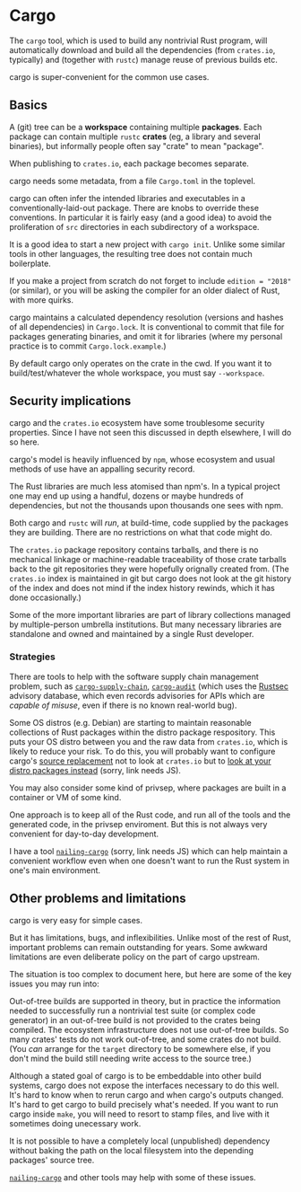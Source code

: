 Cargo
=====

[comment]: # ( Copyright 2021 Ian Jackson and contributors  )
[comment]: # ( SPDX-License-Identifier: MIT                 )
[comment]: # ( There is NO WARRANTY.                        )

The `cargo` tool,
which is used to build any nontrivial Rust program,
will automatically download and build all the dependencies
(from `crates.io`, typically)
and (together with `rustc`) manage reuse of previous builds etc.

cargo is super-convenient for the common use cases.


Basics
------

A (git) tree can be a **workspace** containing
multiple **packages**.
Each package can contain multiple `rustc` **crates**
(eg, a library and several binaries),
but informally people often say "crate" to mean "package".

When publishing to `crates.io`, each package becomes separate.

cargo needs some metadata,
from a file `Cargo.toml` in the toplevel.

cargo can often infer the intended libraries and executables
in a conventionally-laid-out package.
There are knobs to override these conventions.
In particular it is fairly easy (and a good idea)
to avoid the proliferation
of `src` directories in each subdirectory of a workspace.

It is a good idea to start a new project with `cargo init`.
Unlike some similar tools in other languages,
the resulting tree does not contain much boilerplate.

If you make a project from scratch do not forget to include
`edition = "2018"` (or similar),
or you will be asking the compiler for an older dialect of Rust,
with more quirks.

cargo maintains a calculated dependency resolution
(versions and hashes of all dependencies)
in `Cargo.lock`.
It is conventional to commit that file
for packages generating binaries,
and omit it for libraries
(where my personal practice is to commit `Cargo.lock.example`.)

By default cargo only operates on the crate in the cwd.
If you want it to build/test/whatever the whole workspace,
you must say `--workspace`.


Security implications
---------------------

cargo and the `crates.io` ecosystem
have some troublesome security properties.
Since I have not seen this discussed in depth elsewhere,
I will do so here.

cargo's model is heavily influenced by `npm`,
whose ecosystem and usual methods of use
have an appalling security record.

The Rust libraries are much less atomised than npm's.
In a typical project one may end up using
a handful, dozens or maybe hundreds of dependencies,
but not the thousands upon thousands one sees with npm.

Both cargo and `rustc`
will *run*, at build-time,
code supplied by the packages they are building.
There are no restrictions on what that code might do.

The `crates.io` package repository contains tarballs,
and there is no mechanical linkage or machine-readable traceability
of those crate tarballs
back to the git repositories they were hopefully orignally created from.
(The `crates.io` index is maintained in git but
cargo does not look at
the git history of the index
and does not mind if the index history rewinds,
which it has done occasionally.)

Some of the more important libraries are part of library collections
managed by multiple-person umbrella institutions.
But many necessary libraries are standalone
and owned and maintained by a single Rust developer.

### Strategies


There are tools to help with the
software supply chain management problem,
such as
[`cargo-supply-chain`](https://crates.io/crates/cargo-supply-chain),
[`cargo-audit`](https://crates.io/crates/cargo-audit)
(which uses the
[Rustsec](https://rustsec.org/)
advisory database,
which even records advisories for 
APIs which are *capable of misuse*,
even if there is no known real-world bug).

Some OS distros (e.g. Debian) are starting to maintain
reasonable collections of Rust packages
within the distro package respository.
This puts your OS distro between you
and the raw data from `crates.io`,
which is likely to reduce your risk.
To do this,
you will probably want to configure cargo's
[source replacement](https://doc.rust-lang.org/cargo/reference/source-replacement.html)
not to
look at `crates.io` but to
[look at your distro packages instead](https://salsa.debian.org/rust-team/debcargo-conf/blob/master/README.rst#id22) (sorry, link needs JS).

You may also consider some kind of privsep,
where packages are built in a container or VM of some kind.

One approach is to keep all of the Rust code,
and run all of the tools and the generated code,
in the privsep enviroment.
But this is not always very convenient for day-to-day development.

I have a tool
[`nailing-cargo`]
(sorry, link needs JS)
which can
help maintain a convenient workflow
even when one doesn't want to run the Rust system
in one's main environment.


Other problems and limitations
------------------------------

cargo is very easy for simple cases.

But it has limitations, bugs, and inflexibilities.
Unlike most of the rest of Rust,
important problems can remain outstanding for years.
Some awkward limitations are even deliberate policy
on the part of cargo upstream.

The situation is too complex to document here,
but here are some of the key issues you may run into:

Out-of-tree builds are supported in theory,
but in practice the information needed to
successfully run a nontrivial test suite
(or complex code generator)
in an out-of-tree build
is not provided to the crates being compiled.
The ecosystem infrastructure does not use out-of-tree builds.
So many crates' tests do not work out-of-tree,
and some crates do not build.
(You *can* arrange for the `target` directory
to be somewhere else,
if you don't mind the build still needing write access to the source tree.)

Although a stated goal of cargo is to be
embeddable into other build systems,
cargo does not expose the interfaces necessary to do this well.
It's hard to know when to rerun cargo and when cargo's outputs changed.
It's hard to get cargo to build precisely what's needed.
If you want to run cargo inside `make`,
you will need to resort to stamp files,
and live with it sometimes doing unecessary work.

It is not possible to have a
completely local (unpublished) dependency
without baking the path on the local filesystem
into the depending packages' source tree.

[`nailing-cargo`] and other tools may help with some of these issues.

[`nailing-cargo`]: https://salsa.debian.org/iwj/nailing-cargo
